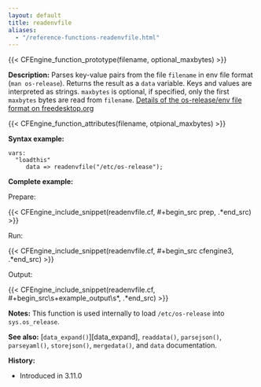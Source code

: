 ```yaml
---
layout: default
title: readenvfile
aliases:
  - "/reference-functions-readenvfile.html"
---
```


{{< CFEngine_function_prototype(filename, optional_maxbytes) >}}

**Description:**
Parses key-value pairs from the file `filename` in env file format (`man os-release`).
Returns the result as a `data` variable.
Keys and values are interpreted as strings.
`maxbytes` is optional, if specified, only the first `maxbytes` bytes are read from `filename`.
[Details of the os-release/env file format on freedesktop.org](https://www.freedesktop.org/software/systemd/man/os-release.html)

{{< CFEngine_function_attributes(filename, otpional_maxbytes) >}}

**Syntax example:**

```cf3
vars:
  "loadthis"
     data => readenvfile("/etc/os-release");
```

**Complete example:**

Prepare:

{{< CFEngine_include_snippet(readenvfile.cf, #\+begin_src prep, .*end_src) >}} <!--**-->

Run:

{{< CFEngine_include_snippet(readenvfile.cf, #\+begin_src cfengine3, .*end_src) >}} <!--**-->

Output:

{{< CFEngine_include_snippet(readenvfile.cf, #\+begin_src\s+example_output\s*, .*end_src) >}} <!--**-->

**Notes:**
This function is used internally to load `/etc/os-release` into `sys.os_release`.

**See also:** [`data_expand()`][data_expand], `readdata()`, `parsejson()`, `parseyaml()`, `storejson()`, `mergedata()`, and `data` documentation.

**History:**

- Introduced in 3.11.0
